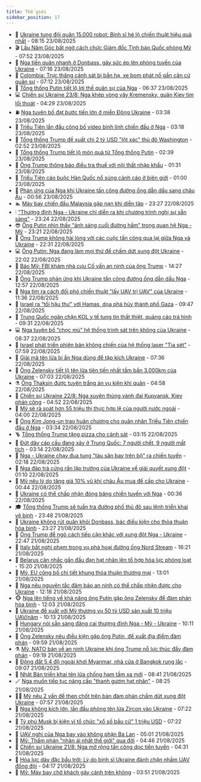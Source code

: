 ```yaml
---
title: Thế giới
sidebar_position: 17
---
```


<!-- dantri-the-gioi:START -->
- 🌋 [Ukraine tung đội quân 15.000 robot: Binh sĩ hé lộ chiến thuật hiệu quả nhất](https://dantri.com.vn/the-gioi/ukraine-tung-doi-quan-15000-robot-binh-si-he-lo-chien-thuat-hieu-qua-nhat-20250823110631354.htm) - 08:15 23/08/2025
- 🎬 [Lầu Năm Góc bất ngờ cách chức Giám đốc Tình báo Quốc phòng Mỹ](https://dantri.com.vn/the-gioi/lau-nam-goc-bat-ngo-cach-chuc-giam-doc-tinh-bao-quoc-phong-my-20250823143729080.htm) - 07:52 23/08/2025
- 🧰 [Nga tiến quân nhanh ở Donbass, gây sức ép lên phòng tuyến của Ukraine](https://dantri.com.vn/the-gioi/nga-tien-quan-nhanh-o-donbass-gay-suc-ep-len-phong-tuyen-cua-ukraine-20250823140432527.htm) - 07:16 23/08/2025
- 🌋 [Colombia: Trực thăng cảnh sát bị bắn hạ, xe bom phát nổ gần căn cứ quân sự](https://dantri.com.vn/the-gioi/colombia-truc-thang-canh-sat-bi-ban-ha-xe-bom-phat-no-gan-can-cu-quan-su-20250823141211503.htm) - 07:12 23/08/2025
- 🗽 [Tổng thống Putin tiết lộ lợi thế quân sự của Nga](https://dantri.com.vn/the-gioi/tong-thong-putin-tiet-lo-loi-the-quan-su-cua-nga-20250823064549056.htm) - 06:37 23/08/2025
- 💻 [Chiến sự Ukraine 23/8: Nga khép vòng vây Kremensky, quân Kiev tìm lối thoát](https://dantri.com.vn/the-gioi/chien-su-ukraine-238-nga-khep-vong-vay-kremensky-quan-kiev-tim-loi-thoat-20250823105344420.htm) - 04:29 23/08/2025
- ⛽️ [Nga tuyên bố đạt bước tiến lớn ở miền Đông Ukraine](https://dantri.com.vn/the-gioi/nga-tuyen-bo-dat-buoc-tien-lon-o-mien-dong-ukraine-20250822210046032.htm) - 03:38 23/08/2025
- 🤩 [Triều Tiên lần đầu công bố video binh lính chiến đấu ở Nga](https://dantri.com.vn/the-gioi/trieu-tien-lan-dau-cong-bo-video-binh-linh-chien-dau-o-nga-20250823081734811.htm) - 03:18 23/08/2025
- 🧐 [Tổng thống Trump đề xuất chi 2 tỷ USD &quot;lột xác&quot; thủ đô Washington](https://dantri.com.vn/the-gioi/tong-thong-trump-de-xuat-chi-2-ty-usd-lot-xac-thu-do-washington-20250823091925545.htm) - 02:52 23/08/2025
- 🎊 [Tổng thống Trump tiết lộ món quà từ Tổng thống Putin](https://dantri.com.vn/the-gioi/tong-thong-trump-tiet-lo-mon-qua-tu-tong-thong-putin-20250823085346497.htm) - 02:39 23/08/2025
- 📝 [Ông Trump thông báo điều tra thuế với nội thất nhập khẩu](https://dantri.com.vn/the-gioi/ong-trump-thong-bao-dieu-tra-thue-voi-noi-that-nhap-khau-20250823072413797.htm) - 01:31 23/08/2025
- 🤡 [Triều Tiên cáo buộc Hàn Quốc nổ súng cảnh cáo ở biên giới](https://dantri.com.vn/the-gioi/trieu-tien-cao-buoc-han-quoc-no-sung-canh-cao-o-bien-gioi-20250823061244213.htm) - 01:00 23/08/2025
- 🥷 [Phản ứng của Nga khi Ukraine tấn công đường ống dẫn dầu sang châu Âu](https://dantri.com.vn/the-gioi/phan-ung-cua-nga-khi-ukraine-tan-cong-duong-ong-dan-dau-sang-chau-au-20250823071208942.htm) - 00:56 23/08/2025
- 🏊 [Máy bay chiến đấu Malaysia gặp nạn khi diễn tập](https://dantri.com.vn/the-gioi/may-bay-chien-dau-malaysia-gap-nan-khi-dien-tap-20250822140735038.htm) - 23:27 22/08/2025
- 🕯 [&quot;Thượng đỉnh Nga - Ukraine chỉ diễn ra khi chương trình nghị sự sẵn sàng&quot;](https://dantri.com.vn/the-gioi/thuong-dinh-nga-ukraine-chi-dien-ra-khi-chuong-trinh-nghi-su-san-sang-20250822211941185.htm) - 23:24 22/08/2025
- 😎 [Ông Putin nhìn thấy “ánh sáng cuối đường hầm” trong quan hệ Nga - Mỹ](https://dantri.com.vn/the-gioi/ong-putin-nhin-thay-anh-sang-cuoi-duong-ham-trong-quan-he-nga-my-20250823061613167.htm) - 23:21 22/08/2025
- 🌈 [Ông Trump không hài lòng với các cuộc tấn công qua lại giữa Nga và Ukraine](https://dantri.com.vn/the-gioi/ong-trump-khong-hai-long-voi-cac-cuoc-tan-cong-qua-lai-giua-nga-va-ukraine-20250823052318389.htm) - 22:31 22/08/2025
- 💻 [Ông Putin: Nga đang làm mọi thứ để chấm dứt xung đột Ukraine](https://dantri.com.vn/the-gioi/ong-putin-nga-dang-lam-moi-thu-de-cham-dut-xung-dot-ukraine-20250823044158956.htm) - 22:02 22/08/2025
- 🤖 [Báo Mỹ: FBI khám nhà cựu Cố vấn an ninh của ông Trump](https://dantri.com.vn/the-gioi/bao-my-fbi-kham-nha-cuu-co-van-an-ninh-cua-ong-trump-20250822212125792.htm) - 14:27 22/08/2025
- 🦏 [Ông Trump phản ứng khi Ukraine tấn công đường ống dẫn dầu Nga](https://dantri.com.vn/the-gioi/ong-trump-phan-ung-khi-ukraine-tan-cong-duong-ong-dan-dau-nga-20250822191515861.htm) - 12:57 22/08/2025
- 🌁 [Nga tìm ra cách đối phó chiến thuật &quot;lấy UAV trị UAV&quot; của Ukraine](https://dantri.com.vn/the-gioi/nga-tim-ra-cach-doi-pho-chien-thuat-lay-uav-tri-uav-cua-ukraine-20250822175717141.htm) - 11:36 22/08/2025
- 🐘 [Israel ra “tối hậu thư” với Hamas, dọa phá hủy thành phố Gaza](https://dantri.com.vn/the-gioi/israel-ra-toi-hau-thu-voi-hamas-doa-pha-huy-thanh-pho-gaza-20250822163219333.htm) - 09:47 22/08/2025
- 🥷 [Trung Quốc ngăn chặn KOL y tế tung tin thất thiệt, quảng cáo trá hình](https://dantri.com.vn/the-gioi/trung-quoc-ngan-chan-kol-y-te-tung-tin-that-thiet-quang-cao-tra-hinh-20250822160918283.htm) - 09:31 22/08/2025
- 💻 [Nga tuyên bố “chọc mù” hệ thống trinh sát trên không của Ukraine](https://dantri.com.vn/the-gioi/nga-tuyen-bo-choc-mu-he-thong-trinh-sat-tren-khong-cua-ukraine-20250822152333253.htm) - 08:37 22/08/2025
- 🎡 [Israel phát triển phiên bản không chiến của hệ thống laser &quot;Tia sét&quot;](https://dantri.com.vn/the-gioi/israel-phat-trien-phien-ban-khong-chien-cua-he-thong-laser-tia-set-20250822144436949.htm) - 07:59 22/08/2025
- 🧰 [Giải mã tên lửa bí ẩn Nga dùng để tập kích Ukraine](https://dantri.com.vn/the-gioi/giai-ma-ten-lua-bi-an-nga-dung-de-tap-kich-ukraine-20250822142814759.htm) - 07:36 22/08/2025
- 🥸 [Ông Zelensky tiết lộ tên lửa tiên tiến nhất tầm bắn 3.000km của Ukraine](https://dantri.com.vn/the-gioi/ong-zelensky-tiet-lo-ten-lua-tien-tien-nhat-tam-ban-3000km-cua-ukraine-20250822124303365.htm) - 07:03 22/08/2025
- ⚗️ [Ông Thaksin được tuyên trắng án vụ kiện khi quân](https://dantri.com.vn/the-gioi/ong-thaksin-duoc-tuyen-trang-an-vu-kien-khi-quan-20250822114620443.htm) - 04:58 22/08/2025
- 🌮 [Chiến sự Ukraine 22/8: Nga xuyên thủng vành đai Kupyansk, Kiev phản công](https://dantri.com.vn/the-gioi/chien-su-ukraine-228-nga-xuyen-thung-vanh-dai-kupyansk-kiev-phan-cong-20250822113312200.htm) - 04:52 22/08/2025
- 🎃 [Mỹ sẽ rà soát hơn 55 triệu thị thực hợp lệ của người nước ngoài](https://dantri.com.vn/the-gioi/my-se-ra-soat-hon-55-trieu-thi-thuc-hop-le-cua-nguoi-nuoc-ngoai-20250822103121709.htm) - 04:00 22/08/2025
- 💫 [Ông Kim Jong-un trao huân chương cho quân nhân Triều Tiên chiến đấu ở Nga](https://dantri.com.vn/the-gioi/ong-kim-jong-un-trao-huan-chuong-cho-quan-nhan-trieu-tien-chien-dau-o-nga-20250822103230413.htm) - 03:34 22/08/2025
- 🪜 [Tổng thống Trump tặng pizza cho cảnh sát](https://dantri.com.vn/the-gioi/tong-thong-trump-tang-pizza-cho-canh-sat-20250822101208686.htm) - 03:15 22/08/2025
- 🌋 [Đứt dây cáp cầu đang xây ở Trung Quốc: 7 người chết, 9 người mất tích](https://dantri.com.vn/the-gioi/dut-day-cap-cau-dang-xay-o-trung-quoc-7-nguoi-chet-9-nguoi-mat-tich-20250822095240575.htm) - 03:14 22/08/2025
- 🦏 [Nga - Ukraine chạy đua tung &quot;tàu sân bay trên bộ&quot; ra chiến tuyến](https://dantri.com.vn/the-gioi/nga-ukraine-chay-dua-tung-tau-san-bay-tren-bo-ra-chien-tuyen-20250822090151896.htm) - 02:18 22/08/2025
- 👀 [Nga đáp trả cứng rắn lập trường của Ukraine về giải quyết xung đột](https://dantri.com.vn/the-gioi/nga-dap-tra-cung-ran-lap-truong-cua-ukraine-ve-giai-quyet-xung-dot-20250822075553485.htm) - 01:10 22/08/2025
- 🧰 [Mỹ nêu lý do tăng giá 10% vũ khí châu Âu mua để cấp cho Ukraine](https://dantri.com.vn/the-gioi/my-neu-ly-do-tang-gia-10-vu-khi-chau-au-mua-de-cap-cho-ukraine-20250822072752585.htm) - 00:44 22/08/2025
- 🚀 [Ukraine có thể chấp nhận đóng băng chiến tuyến với Nga](https://dantri.com.vn/the-gioi/ukraine-co-the-chap-nhan-dong-bang-chien-tuyen-voi-nga-20250822072116789.htm) - 00:36 22/08/2025
- 🎓 [Tổng thống Trump sẽ tuần tra đường phố thủ đô sau lệnh triển khai vệ binh](https://dantri.com.vn/the-gioi/tong-thong-trump-se-tuan-tra-duong-pho-thu-do-sau-lenh-trien-khai-ve-binh-20250822064252146.htm) - 23:48 21/08/2025
- 🥸 [Ukraine không rút quân khỏi Donbass, bác điều kiện cho thỏa thuận hòa bình](https://dantri.com.vn/the-gioi/ukraine-khong-rut-quan-khoi-donbass-bac-dieu-kien-cho-thoa-thuan-hoa-binh-20250822061312549.htm) - 23:27 21/08/2025
- 🦅 [Ông Trump để ngỏ cách tiếp cận khác với xung đột Nga - Ukraine](https://dantri.com.vn/the-gioi/ong-trump-de-ngo-cach-tiep-can-khac-voi-xung-dot-nga-ukraine-20250822054443515.htm) - 22:47 21/08/2025
- 🤭 [Italy bắt nghi phạm trong vụ phá hoại đường ống Nord Stream](https://dantri.com.vn/the-gioi/italy-bat-nghi-pham-trong-vu-pha-hoai-duong-ong-nord-stream-20250821205605477.htm) - 16:21 21/08/2025
- 🤖 [Belarus cân nhắc gắn đầu đạn hạt nhân lên tổ hợp hỏa lực phóng loạt](https://dantri.com.vn/the-gioi/belarus-can-nhac-gan-dau-dan-hat-nhan-len-to-hop-hoa-luc-phong-loat-20250821211926740.htm) - 15:20 21/08/2025
- 🐲 [Mỹ, EU công bố chi tiết khung thỏa thuận thương mại](https://dantri.com.vn/the-gioi/my-eu-cong-bo-chi-tiet-khung-thoa-thuan-thuong-mai-20250821193323920.htm) - 13:01 21/08/2025
- 🫣 [Nga nêu nguyên tắc đảm bảo an ninh có thể chấp nhận được cho Ukraine](https://dantri.com.vn/the-gioi/nga-neu-nguyen-tac-dam-bao-an-ninh-co-the-chap-nhan-duoc-cho-ukraine-20250821190716090.htm) - 12:18 21/08/2025
- 🐵 [Nga lên tiếng về khả năng ông Putin gặp ông Zelensky để đàm phán hòa bình](https://dantri.com.vn/the-gioi/nga-len-tieng-ve-kha-nang-ong-putin-gap-ong-zelensky-de-dam-phan-hoa-binh-20250821185437577.htm) - 12:03 21/08/2025
- 🫶 [Ukraine đề xuất với Mỹ thương vụ 50 tỷ USD sản xuất 10 triệu UAV/năm](https://dantri.com.vn/the-gioi/ukraine-de-xuat-voi-my-thuong-vu-50-ty-usd-san-xuat-10-trieu-uavnam-20250821165819618.htm) - 10:13 21/08/2025
- 💃 [Hungary nói sẵn sàng đăng cai thượng đỉnh Nga - Mỹ - Ukraine](https://dantri.com.vn/the-gioi/hungary-noi-san-sang-dang-cai-thuong-dinh-nga-my-ukraine-20250821151220592.htm) - 10:11 21/08/2025
- 💫 [Ông Zelensky nêu điều kiện gặp ông Putin, đề xuất địa điểm đàm phán](https://dantri.com.vn/the-gioi/ong-zelensky-neu-dieu-kien-gap-ong-putin-de-xuat-dia-diem-dam-phan-20250821163324403.htm) - 09:59 21/08/2025
- ⚗️ [Mỹ, NATO bàn về an ninh Ukraine khi ông Trump nỗ lực thúc đẩy đàm phán](https://dantri.com.vn/the-gioi/my-nato-ban-ve-an-ninh-ukraine-khi-ong-trump-no-luc-thuc-day-dam-phan-20250821161857118.htm) - 09:19 21/08/2025
- 🥷 [Động đất 5,4 độ ngoài khơi Myanmar, nhà cửa ở Bangkok rung lắc](https://dantri.com.vn/the-gioi/dong-dat-54-do-ngoai-khoi-myanmar-nha-cua-o-bangkok-rung-lac-20250821160509899.htm) - 09:07 21/08/2025
- 🥸 [Nhật Bản triển khai tên lửa chống hạm tầm xa mới](https://dantri.com.vn/the-gioi/nhat-ban-trien-khai-ten-lua-chong-ham-tam-xa-moi-20250821144802808.htm) - 08:41 21/08/2025
- 🪄 [Nga muốn tiếp tục nâng cấp &quot;thanh gươm hạt nhân&quot;](https://dantri.com.vn/the-gioi/nga-muon-tiep-tuc-nang-cap-thanh-guom-hat-nhan-20250821152052019.htm) - 08:25 21/08/2025
- 🧑‍💻 [Mỹ nêu 2 vấn đề then chốt trên bàn đàm phán chấm dứt xung đột Ukraine](https://dantri.com.vn/the-gioi/my-neu-2-van-de-then-chot-tren-ban-dam-phan-cham-dut-xung-dot-ukraine-20250821144625314.htm) - 07:57 21/08/2025
- 🤭 [Nga không kích lớn, lần đầu phóng tên lửa Zircon vào Ukraine](https://dantri.com.vn/the-gioi/nga-khong-kich-lon-lan-dau-phong-ten-lua-zircon-vao-ukraine-20250821142050656.htm) - 07:22 21/08/2025
- 🗽 [Tỷ phú Musk bị kiện vì tổ chức &quot;xổ số bầu cử&quot; 1 triệu USD](https://dantri.com.vn/the-gioi/ty-phu-musk-bi-kien-vi-to-chuc-xo-so-bau-cu-1-trieu-usd-20250821110348505.htm) - 07:22 21/08/2025
- 🤖 [UAV nghi của Nga bay vào không phận Ba Lan](https://dantri.com.vn/the-gioi/uav-nghi-cua-nga-bay-vao-khong-phan-ba-lan-20250821111732646.htm) - 05:01 21/08/2025
- 🌈 [Mỹ: Thẩm phán &quot;nhân ái nhất thế giới&quot; qua đời](https://dantri.com.vn/the-gioi/my-tham-phan-nhan-ai-nhat-the-gioi-qua-doi-20250821114020080.htm) - 04:46 21/08/2025
- 🤩 [Chiến sự Ukraine 21/8: Nga mở rộng tấn công dọc tiền tuyến](https://dantri.com.vn/the-gioi/chien-su-ukraine-218-nga-mo-rong-tan-cong-doc-tien-tuyen-20250821113118454.htm) - 04:31 21/08/2025
- 🤗 [Hỏa lực dày đặc bầu trời: Lý do binh sĩ Ukraine đánh chặn nhầm UAV đồng đội](https://dantri.com.vn/the-gioi/hoa-luc-day-dac-bau-troi-ly-do-binh-si-ukraine-danh-chan-nham-uav-dong-doi-20250821111318363.htm) - 04:17 21/08/2025
- 🙉 [Mỹ: Máy bay chở khách gãy cánh trên không](https://dantri.com.vn/the-gioi/my-may-bay-cho-khach-gay-canh-tren-khong-20250821100503164.htm) - 03:51 21/08/2025<!-- dantri-the-gioi:END -->

